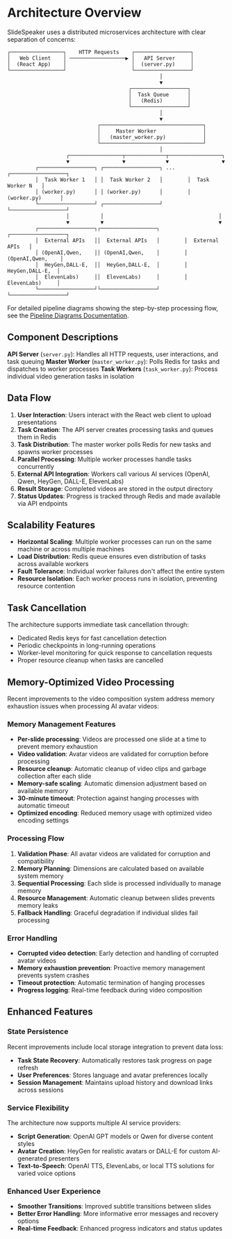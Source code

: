 # Architecture Overview

SlideSpeaker uses a distributed microservices architecture with clear separation of concerns:

```
┌─────────────────┐    HTTP Requests    ┌──────────────────┐
│   Web Client    │ ──────────────────▶ │   API Server     │
│  (React App)    │                     │  (server.py)     │
└─────────────────┘                     └──────────────────┘
                                                 │
                                                 ▼
                                       ┌──────────────────┐
                                       │  Task Queue      │
                                       │   (Redis)        │
                                       └──────────────────┘
                                                 │
                                                 ▼
                             ┌─────────────────────────────────┐
                             │     Master Worker               │
                             │   (master_worker.py)            │
                             └─────────────────────────────────┘
                                                 │
                   ┌─────────────────┬─────────────┬─────────────────┐
                   ▼                 ▼             ▼                 ▼
         ┌──────────────────┐ ┌──────────────────┐ ...    ┌──────────────────┐
         │  Task Worker 1   │ │  Task Worker 2   │        │  Task Worker N   │
         │ (worker.py)      │ │ (worker.py)      │        │ (worker.py)      │
         └──────────────────┘ ┌──────────────────┘        └──────────────────┘
                   │          │                                     │
                   ▼          ▼                                     ▼
         ┌──────────────────┐┌──────────────────┐        ┌──────────────────┐
         │  External APIs   ││  External APIs   │        │  External APIs   │
         │ (OpenAI,Qwen,    ││ (OpenAI,Qwen,    │        │ (OpenAI,Qwen,    │
         │  HeyGen,DALL-E,  ││  HeyGen,DALL-E,  │        │  HeyGen,DALL-E,  │
         │  ElevenLabs)     ││  ElevenLabs)     │        │  ElevenLabs)     │
         └──────────────────┘└──────────────────┘        └──────────────────┘
```

For detailed pipeline diagrams showing the step-by-step processing flow, see the [Pipeline Diagrams Documentation](pipeline-diagrams.md).

## Component Descriptions

**API Server** (`server.py`): Handles all HTTP requests, user interactions, and task queuing
**Master Worker** (`master_worker.py`): Polls Redis for tasks and dispatches to worker processes
**Task Workers** (`task_worker.py`): Process individual video generation tasks in isolation

## Data Flow

1. **User Interaction**: Users interact with the React web client to upload presentations
2. **Task Creation**: The API server creates processing tasks and queues them in Redis
3. **Task Distribution**: The master worker polls Redis for new tasks and spawns worker processes
4. **Parallel Processing**: Multiple worker processes handle tasks concurrently
5. **External API Integration**: Workers call various AI services (OpenAI, Qwen, HeyGen, DALL-E, ElevenLabs)
6. **Result Storage**: Completed videos are stored in the output directory
7. **Status Updates**: Progress is tracked through Redis and made available via API endpoints

## Scalability Features

- **Horizontal Scaling**: Multiple worker processes can run on the same machine or across multiple machines
- **Load Distribution**: Redis queue ensures even distribution of tasks across available workers
- **Fault Tolerance**: Individual worker failures don't affect the entire system
- **Resource Isolation**: Each worker process runs in isolation, preventing resource contention

## Task Cancellation

The architecture supports immediate task cancellation through:
- Dedicated Redis keys for fast cancellation detection
- Periodic checkpoints in long-running operations
- Worker-level monitoring for quick response to cancellation requests
- Proper resource cleanup when tasks are cancelled

## Memory-Optimized Video Processing

Recent improvements to the video composition system address memory exhaustion issues when processing AI avatar videos:

### Memory Management Features
- **Per-slide processing**: Videos are processed one slide at a time to prevent memory exhaustion
- **Video validation**: Avatar videos are validated for corruption before processing
- **Resource cleanup**: Automatic cleanup of video clips and garbage collection after each slide
- **Memory-safe scaling**: Automatic dimension adjustment based on available memory
- **30-minute timeout**: Protection against hanging processes with automatic timeout
- **Optimized encoding**: Reduced memory usage with optimized video encoding settings

### Processing Flow
1. **Validation Phase**: All avatar videos are validated for corruption and compatibility
2. **Memory Planning**: Dimensions are calculated based on available system memory
3. **Sequential Processing**: Each slide is processed individually to manage memory
4. **Resource Management**: Automatic cleanup between slides prevents memory leaks
5. **Fallback Handling**: Graceful degradation if individual slides fail processing

### Error Handling
- **Corrupted video detection**: Early detection and handling of corrupted avatar videos
- **Memory exhaustion prevention**: Proactive memory management prevents system crashes
- **Timeout protection**: Automatic termination of hanging processes
- **Progress logging**: Real-time feedback during video composition

## Enhanced Features

### State Persistence
Recent improvements include local storage integration to prevent data loss:
- **Task State Recovery**: Automatically restores task progress on page refresh
- **User Preferences**: Stores language and avatar preferences locally
- **Session Management**: Maintains upload history and download links across sessions

### Service Flexibility
The architecture now supports multiple AI service providers:
- **Script Generation**: OpenAI GPT models or Qwen for diverse content styles
- **Avatar Creation**: HeyGen for realistic avatars or DALL-E for custom AI-generated presenters
- **Text-to-Speech**: OpenAI TTS, ElevenLabs, or local TTS solutions for varied voice options

### Enhanced User Experience
- **Smoother Transitions**: Improved subtitle transitions between slides
- **Better Error Handling**: More informative error messages and recovery options
- **Real-time Feedback**: Enhanced progress indicators and status updates